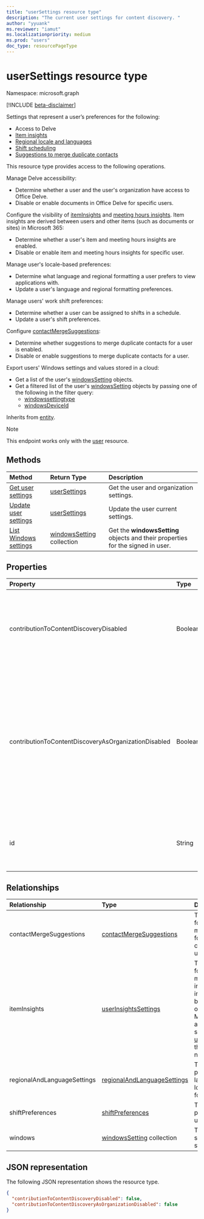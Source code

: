 ```yaml
---
title: "userSettings resource type"
description: "The current user settings for content discovery. "
author: "yyuank"
ms.reviewer: "iamut"
ms.localizationpriority: medium
ms.prod: "users"
doc_type: resourcePageType
---
```


# userSettings resource type

Namespace: microsoft.graph

[!INCLUDE [beta-disclaimer](../../includes/beta-disclaimer.md)]

Settings that represent a user’s preferences for the following:
- Access to Delve
- [Item insights](../resources/officegraphinsights.md)
- [Regional locale and languages](../resources/regionalandlanguagesettings.md)
- [Shift scheduling](../resources/shiftpreferences.md)
- [Suggestions to merge duplicate contacts](../resources/contactmergesuggestions.md)

This resource type provides access to the following operations.

Manage Delve accessibility:
  - Determine whether a user and the user's organization have access to Office Delve.
  - Disable or enable documents in Office Delve for specific users. 

Configure the visibility of [itemInsights](../resources/iteminsights.md) and [meeting hours insights](https://support.microsoft.com/office/update-your-meeting-hours-using-the-profile-card-0613d113-d7c1-4faa-bb11-c8ba30a78ef1). Item insights are derived between users and other items (such as documents or sites) in Microsoft 365:
  - Determine whether a user's item and meeting hours insights are enabled.
  - Disable or enable item and meeting hours insights for specific user.

Manage user's locale-based preferences: 
  - Determine what language and regional formatting a user prefers to view applications with.
  - Update a user's language and regional formatting preferences.

Manage users' work shift preferences: 
  - Determine whether a user can be assigned to shifts in a schedule.
  - Update a user's shift preferences.
  
Configure [contactMergeSuggestions](../resources/contactmergesuggestions.md):
  - Determine whether suggestions to merge duplicate contacts for a user is enabled.
  - Disable or enable suggestions to merge duplicate contacts for a user.

Export users' Windows settings and values stored in a cloud:
  - Get a list of the user's [windowsSetting](../resources/windowssetting.md) objects.
  - Get a filtered list of the user's [windowsSetting](../resources/windowssetting.md) objects by passing one of the following in the filter query:
    - [windowssettingtype](../resources/enums.md#windowssettingtype-values)
    - [windowsDeviceId](../resources/windowssetting.md#properties)

Inherits from [entity](entity.md).

> [!NOTE]
> This endpoint works only with the [user](user.md) resource. 

## Methods
| Method       | Return Type  |Description|
|:---------------|:--------|:----------|
|[Get user settings](../api/usersettings-get.md) |[userSettings](../resources/usersettings.md)| Get the user and organization settings. |
|[Update user settings](../api/usersettings-update.md) |[userSettings](../resources/usersettings.md)| Update the user current settings. |
|[List Windows settings](../api/usersettings-list-windows.md)|[windowsSetting](../resources/windowssetting.md) collection|Get the **windowsSetting** objects and their properties for the signed in user.|

## Properties

| Property	   | Type	|Description|
|:---------------|:--------|:----------|
|contributionToContentDiscoveryDisabled|Boolean|When set to true, documents in the user's Office Delve are disabled. Users can control this setting in [Office Delve](https://support.office.com/article/are-my-documents-safe-in-office-delve-f5f409a2-37ed-4452-8f61-681e5e1836f3?ui=en-US&rs=en-US&ad=US#bkmk_optout). |
|contributionToContentDiscoveryAsOrganizationDisabled|Boolean|Reflects the [Office Delve organization level setting](https://support.office.com/article/office-delve-for-office-365-admins-54f87a42-15a4-44b4-9df0-d36287d9531b#bkmk_delveonoff). When set to true, the organization doesn't have access to Office Delve. This setting is read-only and can only be changed by administrators in the [SharePoint admin center](https://support.office.com/article/about-the-office-365-admin-center-758befc4-0888-4009-9f14-0d147402fd23?ui=en-US&rs=en-US&ad=US).|
|id|String|Unique identifier of the user setting. Read-only. Inherited from [entity](entity.md).|

## Relationships

| Relationship | Type | Description |
|:---------------|:--------|:----------|
|contactMergeSuggestions|[contactMergeSuggestions](contactmergesuggestions.md)| The user's settings for the visibility of merge suggestion for the duplicate contacts in the user's contact list.|
|itemInsights|[userInsightsSettings](userinsightssettings.md)| The user's settings for the visibility of meeting hour insights, and insights derived between a user and other items in Microsoft 365, such as documents or sites. [Get userInsightsSettings](../api/userinsightssettings-get.md) through this navigation property. |
|regionalAndLanguageSettings|[regionalAndLanguageSettings](regionalandlanguagesettings.md)| The user's preferences for languages, regional locale and date/time formatting. |
|shiftPreferences|[shiftPreferences](shiftpreferences.md)| The shift preferences for the user. |
|windows|[windowsSetting](../resources/windowssetting.md) collection|The Windows settings of the user stored in the cloud.|


## JSON representation

The following JSON representation shows the resource type.
<!-- {
  "blockType": "resource",
  "keyProperty": "id",
  "@odata.type": "microsoft.graph.userSettings",
  "baseType": "microsoft.graph.entity"
}-->
```json
{
  "contributionToContentDiscoveryDisabled": false,
  "contributionToContentDiscoveryAsOrganizationDisabled": false
}

```


